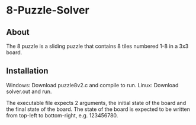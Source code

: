 # 8-Puzzle-Solver

## About
The 8 puzzle is a sliding puzzle that contains 8 tiles numbered 1-8 in a 3x3 board.

## Installation 
Windows: Download puzzle8v2.c and compile to run.
Linux: Download solver.out and run.

The executable file expects 2 arguments, the initial state of the board and the final state of the board.
The state of the board is expected to be written from top-left to bottom-right, e.g. 123456780.


